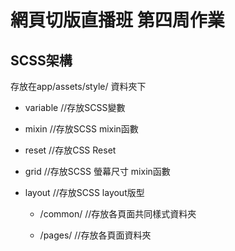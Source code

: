 # 網頁切版直播班 第四周作業

## SCSS架構
存放在app/assets/style/ 資料夾下

- variable //存放SCSS變數

- mixin    //存放SCSS mixin函數

- reset    //存放CSS Reset

- grid     //存放SCSS 螢幕尺寸 mixin函數

- layout   //存放SCSS layout版型

  - /common/ //存放各頁面共同樣式資料夾
  
  - /pages/  //存放各頁面資料夾

